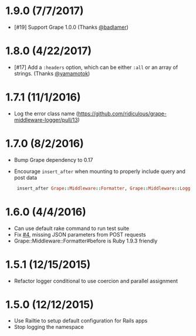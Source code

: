 1.9.0 (7/7/2017)
==================
* [#19] Support Grape 1.0.0 (Thanks [@badlamer](https://github.com/badlamer))

1.8.0 (4/22/2017)
==================
* [#17] Add a `:headers` option, which can be either `:all` or an array of strings. (Thanks [@yamamotok](https://github.com/yamamotok))

1.7.1 (11/1/2016)
==================
* Log the error class name (https://github.com/ridiculous/grape-middleware-logger/pull/13)

1.7.0 (8/2/2016)
==================

* Bump Grape dependency to 0.17
* Encourage `insert_after` when mounting to properly include query and post data

  ```ruby    
   insert_after Grape::Middleware::Formatter, Grape::Middleware::Logger
  ```

1.6.0 (4/4/2016)
==================

* Can use default rake command to run test suite
* Fix [#4](https://github.com/ridiculous/grape-middleware-logger/issues/4), missing JSON parameters from POST requests
* Grape::Middleware::Formatter#before is Ruby 1.9.3 friendly

1.5.1 (12/15/2015)
==================

* Refactor logger conditional to use coercion and parallel assignment


1.5.0 (12/12/2015)
==================

* Use Railtie to setup default configuration for Rails apps
* Stop logging the namespace
